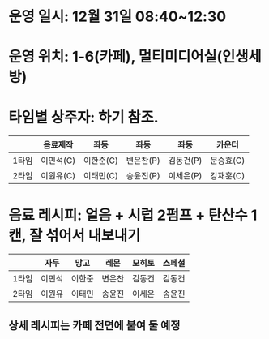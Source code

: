 # 운영 일시: 12월 31일 08:40~12:30

# 운영 위치: 1-6(카페), 멀티미디어실(인생세방)

# 타임별 상주자: 하기 참조.

|     | 음료제작   | 좌동     | 좌동     | 좌동     | 카운터    |
| --- | ------ | ------ | ------ | ------ | ------ |
| 1타임 | 이민석(C) | 이한준(C) | 변은찬(P) | 김동건(P) | 문승효(C) |
| 2타임 | 이원유(C) | 이태민(C) | 송윤진(P) | 이세은(P) | 강재훈(C) |
# 음료 레시피: 얼음 + 시럽 2펌프 + 탄산수 1캔, 잘 섞어서 내보내기


|     | 자두  | 망고  | 레몬  | 모히토 | 스페셜 |
| --- | --- | --- | --- | --- | --- |
| 1타임 | 이민석 | 이한준 | 변은찬 | 김동건 | 김동건 |
| 2타임 | 이원유 | 이태민 | 송윤진 | 이세은 | 송윤진 |
## 상세 레시피는 카페 전면에 붙여 둘 예정
